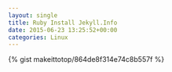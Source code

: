 ```yaml
---
layout: single                                                                                                              
title: Ruby Install Jekyll.Info                                                                                                                       
date: 2015-06-23 13:25:52+00:00                                                                                                                        
categories: Linux                                                                                                                
---                                                                                                                              
```


{% gist makeittotop/864de8f314e74c8b557f %}                                                                                                           


